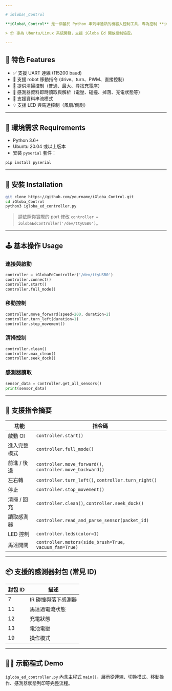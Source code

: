 ```yaml
---

# iGloba\_Control

**iGloba\_Control** 是一個基於 Python 串列埠通訊的機器人控制工具，專為控制 **iGloba Ed/Z07 系列掃地機器人** 而設計。透過本工具，你可以透過 UART 指令操作掃地機器人的啟動、移動、清掃、感測器資料讀取等功能。

> 📦 專為 Ubuntu/Linux 系統開發，支援 iGloba Ed 開放控制協定。

---
```


## 📌 特色 Features

* ✅ 支援 UART 連線 (115200 baud)
* 🚀 支援 robot 移動指令 (drive、turn、PWM、直接控制)
* 🧹 提供清掃控制（普通、最大、尋找充電座）
* 🔋 感測器資料即時讀取與解析（電壓、碰撞、掉落、充電狀態等）
* 🔄 支援資料串流模式
* 💡 支援 LED 與馬達控制（風扇/側刷）

---

## 🔧 環境需求 Requirements

* Python 3.6+
* Ubuntu 20.04 或以上版本
* 安裝 `pyserial` 套件：

```bash
pip install pyserial
```

---

## 🚀 安裝 Installation

```bash
git clone https://github.com/yourname/iGloba_Control.git
cd iGloba_Control
python3 igloba_ed_controller.py
```

> 請依照你實際的 port 修改 `controller = iGlobaEdController('/dev/ttyUSB0')`。

---

## 🕹️ 基本操作 Usage

### 連接與啟動

```python
controller = iGlobaEdController('/dev/ttyUSB0')
controller.connect()
controller.start()
controller.full_mode()
```

### 移動控制

```python
controller.move_forward(speed=200, duration=2)
controller.turn_left(duration=1)
controller.stop_movement()
```

### 清掃控制

```python
controller.clean()
controller.max_clean()
controller.seek_dock()
```

### 感測器讀取

```python
sensor_data = controller.get_all_sensors()
print(sensor_data)
```

---

## 📄 支援指令摘要

| 功能      | 指令碼                                                       |
| ------- | --------------------------------------------------------- |
| 啟動 OI   | `controller.start()`                                      |
| 進入完整模式  | `controller.full_mode()`                                  |
| 前進 / 後退 | `controller.move_forward()`, `controller.move_backward()` |
| 左右轉     | `controller.turn_left()`, `controller.turn_right()`       |
| 停止      | `controller.stop_movement()`                              |
| 清掃 / 回充 | `controller.clean()`, `controller.seek_dock()`            |
| 讀取感測器   | `controller.read_and_parse_sensor(packet_id)`             |
| LED 控制  | `controller.leds(color=1)`                                |
| 馬達開關    | `controller.motors(side_brush=True, vacuum_fan=True)`     |

---

## 📦 支援的感測器封包 (常見 ID)

| 封包 ID | 描述          |
| ----- | ----------- |
| 7     | IR 碰撞與落下感測器 |
| 11    | 馬達過電流狀態     |
| 12    | 充電狀態        |
| 13    | 電池電壓        |
| 19    | 操作模式        |

---

## 👨‍💻 示範程式 Demo

`igloba_ed_controller.py` 內含主程式 `main()`，展示從連線、切換模式、移動操作、感測器狀態列印等完整流程。




